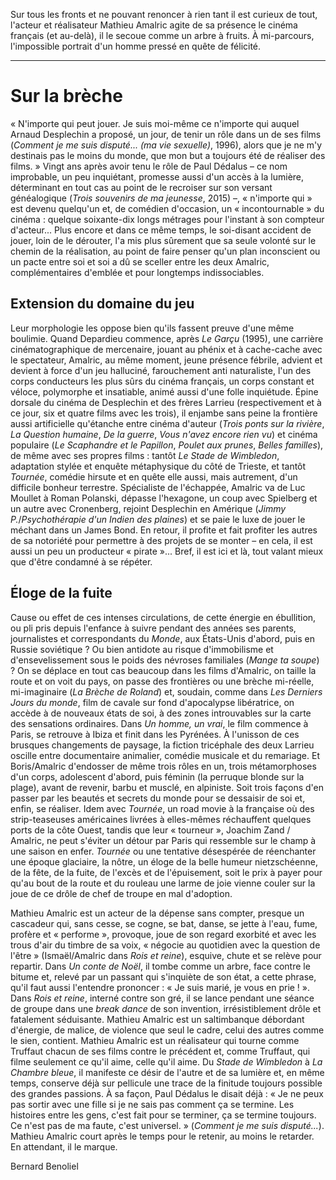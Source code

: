 Sur tous les fronts et ne pouvant renoncer à rien tant il est curieux de tout, l'acteur et réalisateur Mathieu Amalric agite de sa présence le cinéma français (et au-delà), il le secoue comme un arbre à fruits. À mi-parcours, l'impossible portrait d'un homme pressé en quête de félicité.

---

# Sur la brèche

« N'importe qui peut jouer. Je suis moi-même ce n'importe qui auquel Arnaud Desplechin a proposé, un jour, de tenir un rôle dans un de ses films (_Comment je me suis disputé... (ma vie sexuelle)_, 1996), alors que je ne m'y destinais pas le moins du monde, que mon but a toujours été de réaliser des films. » Vingt ans après avoir tenu le rôle de Paul Dédalus – ce nom improbable, un peu inquiétant, promesse aussi d'un accès à la lumière, déterminant en tout cas au point de le recroiser sur son versant généalogique (_Trois souvenirs de ma jeunesse_, 2015) –, « n'importe qui » est devenu quelqu'un et, de comédien d'occasion, un « incontournable » du cinéma : quelque soixante-dix longs métrages pour l'instant à son compteur d'acteur... Plus encore et dans ce même temps, le soi-disant accident de jouer, loin de le dérouter, l'a mis plus sûrement que sa seule volonté sur le chemin de la réalisation, au point de faire penser qu'un plan inconscient ou un pacte entre soi et soi a dû se sceller entre les deux Amalric, complémentaires d'emblée et pour longtemps indissociables.

## Extension du domaine du jeu

Leur morphologie les oppose bien qu'ils fassent preuve d'une même boulimie. Quand Depardieu commence, après _Le Garçu_ (1995), une carrière cinématographique de mercenaire, jouant au phénix et à cache-cache avec le spectateur, Amalric, au même moment, jeune présence fébrile, advient et devient à force d'un jeu halluciné, farouchement anti naturaliste, l'un des corps conducteurs les plus sûrs du cinéma français, un corps constant et véloce, polymorphe et insatiable, animé aussi d'une folle inquiétude. Épine dorsale du cinéma de Desplechin et des frères Larrieu (respectivement et à ce jour, six et quatre films avec les trois), il enjambe sans peine la frontière aussi artificielle qu'étanche entre cinéma d'auteur (_Trois ponts sur la rivière_, _La Question humaine_, _De la guerre_, _Vous n'avez encore rien vu_) et cinéma populaire (_Le Scaphandre et le Papillon_, _Poulet aux prunes_, _Belles familles_), de même avec ses propres films : tantôt _Le Stade de Wimbledon_, adaptation stylée et enquête métaphysique du côté de Trieste, et tantôt _Tournée_, comédie hirsute et en quête elle aussi, mais autrement, d'un difficile bonheur terrestre. Spécialiste de l'échappée, Amalric va de Luc Moullet à Roman Polanski, dépasse l'hexagone, un coup avec Spielberg et un autre avec Cronenberg, rejoint Desplechin en Amérique (_Jimmy P._/_Psychothérapie d'un Indien des plaines_) et se paie le luxe de jouer le méchant dans un James Bond. En retour, il profite et fait profiter les autres de sa notoriété pour permettre à des projets de se monter – en cela, il est aussi un peu un producteur « pirate »... Bref, il est ici et là, tout valant mieux que d'être condamné à se répéter.

## Éloge de la fuite

Cause ou effet de ces intenses circulations, de cette énergie en ébullition, ou pli pris depuis l'enfance à suivre pendant des années ses parents, journalistes et correspondants du _Monde_, aux États-Unis d'abord, puis en Russie soviétique ? Ou bien antidote au risque d'immobilisme et d'ensevelissement sous le poids des névroses familiales (_Mange ta soupe_) ? On se déplace en tout cas beaucoup dans les films d'Amalric, on taille la route et on voit du pays, on passe des frontières ou une brèche mi-réelle, mi-imaginaire (_La Brèche de Roland_) et, soudain, comme dans _Les Derniers Jours du monde_, film de cavale sur fond d'apocalypse libératrice, on accède à de nouveaux états de soi, à des zones introuvables sur la carte des sensations ordinaires. Dans _Un homme, un vrai_, le film commence à Paris, se retrouve à Ibiza et finit dans les Pyrénées. À l'unisson de ces brusques changements de paysage, la fiction tricéphale des deux Larrieu oscille entre documentaire animalier, comédie musicale et du remariage. Et Boris/Amalric d'endosser de même trois rôles en un, trois métamorphoses d'un corps, adolescent d'abord, puis féminin (la perruque blonde sur la plage), avant de revenir, barbu et musclé, en alpiniste. Soit trois façons d'en passer par les beautés et secrets du monde pour se dessaisir de soi et, enfin, se réaliser. Idem avec _Tournée_, un road movie à la française où des strip-teaseuses américaines livrées à elles-mêmes réchauffent quelques ports de la côte Ouest, tandis que leur « tourneur », Joachim Zand / Amalric, ne peut s'éviter un détour par Paris qui ressemble sur le champ à une saison en enfer. _Tournée_ ou une tentative désespérée de réenchanter une époque glaciaire, la nôtre, un éloge de la belle humeur nietzschéenne, de la fête, de la fuite, de l'excès et de l'épuisement, soit le prix à payer pour qu'au bout de la route et du rouleau une larme de joie vienne couler sur la joue de ce drôle de chef de troupe en mal d'adoption.

Mathieu Amalric est un acteur de la dépense sans compter, presque un cascadeur qui, sans cesse, se cogne, se bat, danse, se jette à l'eau, fume, profère et « performe », provoque, joue de son regard exorbité et avec les trous d'air du timbre de sa voix, « négocie au quotidien avec la question de l'être » (Ismaël/Amalric dans _Rois et reine_), esquive, chute et se relève pour repartir. Dans _Un conte de Noël_, il tombe comme un arbre, face contre le bitume et, relevé par un passant qui s'inquiète de son état, a cette phrase, qu'il faut aussi l'entendre prononcer : « Je suis marié, je vous en prie ! ». Dans _Rois et reine_, interné contre son gré, il se lance pendant une séance de groupe dans une _break dance_ de son invention, irrésistiblement drôle et fatalement séduisante. Mathieu Amalric est un saltimbanque débordant d'énergie, de malice, de violence que seul le cadre, celui des autres comme le sien, contient. Mathieu Amalric est un réalisateur qui tourne comme Truffaut chacun de ses films contre le précédent et, comme Truffaut, qui filme seulement ce qu'il aime, celle qu'il aime. Du _Stade de Wimbledon_ à _La Chambre bleue_, il manifeste ce désir de l'autre et de sa lumière et, en même temps, conserve déjà sur pellicule une trace de la finitude toujours possible des grandes passions. À sa façon, Paul Dédalus le disait déjà : « Je ne peux pas sortir avec une fille si je ne sais pas comment ça se termine. Les histoires entre les gens, c'est fait pour se terminer, ça se termine toujours. Ce n'est pas de ma faute, c'est universel. » (_Comment je me suis disputé..._). Mathieu Amalric court après le temps pour le retenir, au moins le retarder. En attendant, il le marque.

Bernard Benoliel
